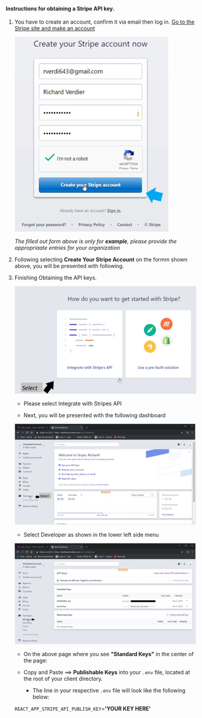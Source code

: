#### Instructions for obtaining a Stripe API key.

1. You have to create an account, confirm it via email then log in. [Go to the Stripe site and make an account](https://dashboard.stripe.com/register)


    ![Stripe Register](Stripe_Reg.PNG)

     *The filled out form above is only for **example**, please provide the appropriaate entries for your organization*

2. Following selecting **Create Your Stripe Account** on the formm shown above, you will be presented with following.

3. Finishing Obtaining the API keys.

    ![Choose_Stripe_API](Choose_Stripe_API.PNG)

    *   Please select Integrate with Stripes API

    *   Next, you will be presented with the following dashboard

    ![click_stripe_dev_keys](click_stripe_dev_keys.png)

    * Select Developer as shown in the lower left side menu

    ![reveal_dev_api_keys](Reveal_dev_api_keys.png)

    * On the above page where you see **"Standard Keys"** in the center of the page:

    * Copy and Paste ==> **Publishable Keys** into your `.env` file, located at the root of your client directory.

      * The line in your respective `.env` file will look like the following below:

    `REACT_APP_STRIPE_API_PUBLISH_KEY`=**'YOUR KEY HERE'**

